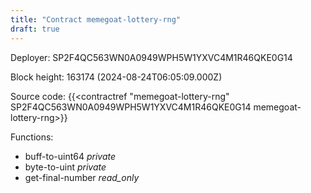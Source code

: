 ```yaml
---
title: "Contract memegoat-lottery-rng"
draft: true
---
```

Deployer: SP2F4QC563WN0A0949WPH5W1YXVC4M1R46QKE0G14


 



Block height: 163174 (2024-08-24T06:05:09.000Z)

Source code: {{<contractref "memegoat-lottery-rng" SP2F4QC563WN0A0949WPH5W1YXVC4M1R46QKE0G14 memegoat-lottery-rng>}}

Functions:

* buff-to-uint64 _private_
* byte-to-uint _private_
* get-final-number _read_only_
